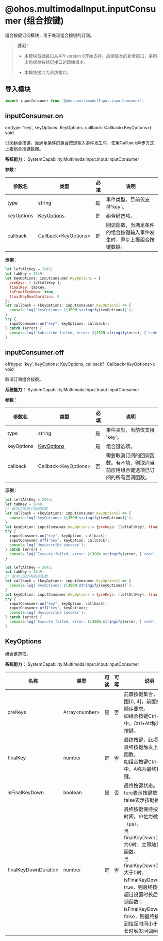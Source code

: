 # @ohos.multimodalInput.inputConsumer (组合按键)

组合按键订阅模块，用于处理组合按键的订阅。

> **说明：**
>
> - 本模块首批接口从API version 8开始支持。后续版本的新增接口，采用上角标单独标记接口的起始版本。
>
> - 本模块接口为系统接口。

## 导入模块

```js
import inputConsumer from '@ohos.multimodalInput.inputConsumer';
```

## inputConsumer.on

on(type: 'key', keyOptions: KeyOptions, callback: Callback&lt;KeyOptions&gt;): void

订阅组合按键，当满足条件的组合按键输入事件发生时，使用Callback异步方式上报组合按键数据。

**系统能力：** SystemCapability.MultimodalInput.Input.InputConsumer

**参数：** 

| 参数名         | 类型                         | 必填   | 说明                                       |
| ---------- | -------------------------- | ---- | ---------------------------------------- |
| type       | string                     | 是    | 事件类型，目前仅支持'key'。                       |
| keyOptions | [KeyOptions](#keyoptions)  | 是    | 组合键选项。                 |
| callback   | Callback&lt;KeyOptions&gt; | 是    | 回调函数，当满足条件的组合按键输入事件发生时，异步上报组合按键数据。 |

**示例：** 

```js
let leftAltKey = 2045;
let tabKey = 2049;
let keyOptions: inputConsumer.KeyOptions = {
  preKeys: [ leftAltKey ],
  finalKey: tabKey,
  isFinalKeyDown: true,
  finalKeyDownDuration: 0
};
let callback = (keyOptions: inputConsumer.KeyOptions) => {
  console.log(`keyOptions: ${JSON.stringify(keyOptions)}`);
}
try {
  inputConsumer.on("key", keyOptions, callback);
} catch (error) {
  console.log(`Subscribe failed, error: ${JSON.stringify(error, [`code`, `message`])}`);
}
```


## inputConsumer.off

off(type: 'key', keyOptions: KeyOptions, callback?: Callback&lt;KeyOptions&gt;): void

取消订阅组合按键。

**系统能力：** SystemCapability.MultimodalInput.Input.InputConsumer

**参数：** 

| 参数名         | 类型                         | 必填   | 说明                              |
| ---------- | -------------------------- | ---- | ------------------------------- |
| type       | string                     | 是    | 事件类型，当前仅支持 'key'。              |
| keyOptions | [KeyOptions](#keyoptions)  | 是    | 组合键选项。             |
| callback   | Callback&lt;KeyOptions&gt; | 否    | 需要取消订阅的回调函数。若不填，则取消当前应用组合键选项已订阅的所有回调函数。 |

**示例：** 

```js
let leftAltKey = 2045;
let tabKey = 2049;
// 取消订阅单个回调函数
let callback = (keyOptions: inputConsumer.KeyOptions) => {
  console.log(`keyOptions: ${JSON.stringify(keyOptions)}`);
}
let keyOption: inputConsumer.KeyOptions = {preKeys: [leftAltKey], finalKey: tabKey, isFinalKeyDown: true, finalKeyDownDuration: 0};
try {
  inputConsumer.on("key", keyOption, callback);
  inputConsumer.off("key", keyOption, callback);
  console.log(`Unsubscribe success`);
} catch (error) {
  console.log(`Execute failed, error: ${JSON.stringify(error, [`code`, `message`])}`);
}
```
```js
let leftAltKey = 2045;
let tabKey = 2049;
// 取消订阅所有回调函数
let callback = (keyOptions: inputConsumer.KeyOptions) => {
  console.log(`keyOptions: ${JSON.stringify(keyOptions)}`);
}
let keyOption: inputConsumer.KeyOptions = {preKeys: [leftAltKey], finalKey: tabKey, isFinalKeyDown: true, finalKeyDownDuration: 0};
try {
  inputConsumer.on("key", keyOption, callback);
  inputConsumer.off("key", keyOption);
  console.log(`Unsubscribe success`);
} catch (error) {
  console.log(`Execute failed, error: ${JSON.stringify(error, [`code`, `message`])}`);
}
```

## KeyOptions

组合键选项。

**系统能力：** SystemCapability.MultimodalInput.Input.InputConsumer

| 名称        | 类型   | 可读   | 可写   | 说明      |
| --------- | ------ | ---- | ---- | ------- |
| preKeys    | Array\<number>   | 是    | 否 | 前置按键集合，数量范围[0, 4]，前置按键无顺序要求。<br>如组合按键Ctrl+Alt+A中，Ctrl+Alt称为前置按键。 |
| finalKey             | number  | 是    |  否 | 最终按键，此项必填，最终按键触发上报回调函数。<br>如组合按键Ctrl+Alt+A中，A称为最终按键按键。 |
| isFinalKeyDown       | boolean | 是    |  否 | 最终按键状态。<br>ture表示按键按下，false表示按键抬起。 |
| finalKeyDownDuration | number  | 是    |  否 | 最终按键保持按下持续时间，单位为微秒（μs）。<br>当finalKeyDownDuration为0时，立即触发回调函数。<br>当finalKeyDownDuration大于0时，isFinalKeyDown为true，则最终按键按下超过设置时长后触发回调函数；isFinalKeyDown为false，则最终按键按下到抬起时间小于设置时长时触发回调函数。   |
